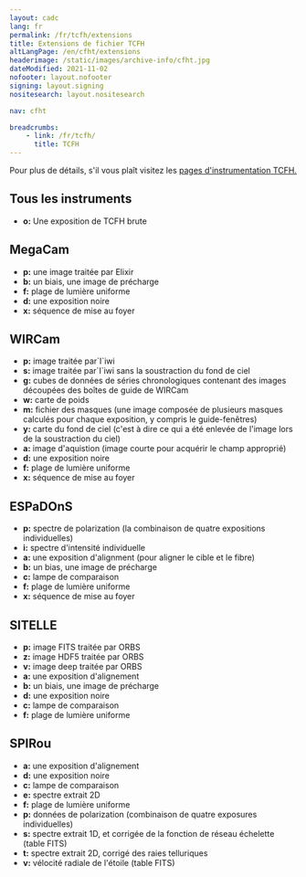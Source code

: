 ```yaml
---
layout: cadc
lang: fr
permalink: /fr/tcfh/extensions
title: Extensions de fichier TCFH
altLangPage: /en/cfht/extensions
headerimage: /static/images/archive-info/cfht.jpg
dateModified: 2021-11-02
nofooter: layout.nofooter
signing: layout.signing
nositesearch: layout.nositesearch

nav: cfht

breadcrumbs:
    - link: /fr/tcfh/
      title: TCFH
---
```


<p>
  Pour plus de détails, s'il vous plaît visitez les 
<a rel="external" href="http://www.cfht.hawaii.edu/fr/science/instruments.php" class="ui-link">
pages d'instrumentation TCFH.</a>
</p>

<h2>Tous les instruments</h2>
<ul>
  <li><strong>o:</strong> Une exposition de TCFH brute</li>
</ul>


<h2>MegaCam</h2>

<ul>
  <li><strong>p:</strong> une image traitée par Elixir</li>
  <li><strong>b:</strong> un biais, une image de précharge</li>
  <li><strong>f:</strong> plage de lumière uniforme</li>
  <li><strong>d:</strong> une exposition noire</li>
  <li><strong>x:</strong> séquence de mise au foyer</li>
</ul>

<h2>WIRCam</h2>

<ul>
  <li><strong>p:</strong> image traitée par`I`iwi</li>
  <li><strong>s:</strong> image traitée par`I`iwi sans la soustraction du fond de ciel</li>
  <li><strong>g:</strong> cubes de données de séries chronologiques contenant des images découpées des boîtes de guide de WIRCam</li>
  <li><strong>w:</strong> carte de poids</li>
  <li><strong>m:</strong> fichier des masques (une image composée de plusieurs masques calculés pour chaque exposition, y compris le guide-fenêtres)</li>
  <li><strong>y:</strong> carte du fond de ciel (c'est à dire ce qui a été enlevée de l'image lors de la soustraction du ciel)</li>
  <li><strong>a:</strong> image d'aquistion (image courte pour acquérir le champ approprié)</li>
  <li><strong>d:</strong> une exposition noire</li>
  <li><strong>f:</strong> plage de lumière uniforme</li>
  <li><strong>x:</strong> séquence de mise au foyer</li>
</ul>

<h2>ESPaDOnS</h2>

<ul>
  <li><strong>p:</strong> spectre de polarization (la combinaison de quatre expositions individuelles)</li>
  <li><strong>i:</strong> spectre d'intensité individuelle</li>
  <li><strong>a:</strong> une exposition d'alignment (pour aligner le cible et le fibre)
  </li><li><strong>b:</strong> un bias, une image de précharge</li>
  <li><strong>c:</strong> lampe de comparaison</li>
  <li><strong>f:</strong> plage de lumière uniforme</li>
  <li><strong>x:</strong> séquence de mise au foyer</li>
</ul>

<h2>SITELLE</h2>

<ul>
  <li><strong>p:</strong> image FITS traitée par ORBS</li>
  <li><strong>z:</strong> image HDF5 traitée par ORBS</li>
  <li><strong>v:</strong> image deep traitée par ORBS</li>
  <li><strong>a:</strong> une exposition d'alignement
  </li><li><strong>b:</strong> un biais, une image de précharge</li>
  <li><strong>d:</strong> une exposition noire</li>
  <li><strong>c:</strong> lampe de comparaison</li>
  <li><strong>f:</strong> plage de lumière uniforme</li>
</ul>

<h2>SPIRou</h2>

<ul>
  <li><strong>a:</strong> une exposition d'alignement
  </li><li><strong>d:</strong> une exposition noire</li>
  <li><strong>c:</strong> lampe de comparaison</li>
  <li><strong>e:</strong> spectre extrait 2D  
  </li><li><strong>f:</strong> plage de lumière uniforme</li>
  <li><strong>p:</strong> données de polarization (combinaison de quatre exposures individuelles)    
  </li><li><strong>s:</strong> spectre extrait 1D, et corrigée de la fonction de réseau échelette (table FITS)
  </li><li><strong>t:</strong> spectre extrait 2D, corrigé des raies telluriques
  </li><li><strong>v:</strong> vélocité radiale de l'étoile (table FITS)
</li></ul>
